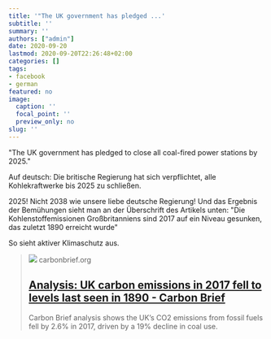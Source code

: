 ```yaml
---
title: '"The UK government has pledged ...'
subtitle: ''
summary: ''
authors: ["admin"]
date: 2020-09-20
lastmod: 2020-09-20T22:26:48+02:00
categories: []
tags:
- facebook
- german
featured: no
image:
  caption: ''
  focal_point: ''
  preview_only: no
slug: ''
---
```

"The UK government has pledged to close all coal-fired power stations by 2025."

Auf deutsch: 
Die britische Regierung hat sich verpflichtet, alle Kohlekraftwerke bis 2025 zu schließen.

2025! Nicht 2038 wie unsere liebe deutsche Regierung! Und das Ergebnis der Bemühungen sieht man an der Überschrift des Artikels unten: "Die Kohlenstoffemissionen Großbritanniens sind 2017 auf ein Niveau gesunken, das zuletzt 1890 erreicht wurde"

So sieht aktiver Klimaschutz aus.
> [![](https://www.carbonbrief.org/wp-content/uploads/2018/03/E08DRF0-1890-stock-exchange.jpg)](https://www.carbonbrief.org/analysis-uk-carbon-emissions-in-2017-fell-to-levels-last-seen-in-1890)
> carbonbrief.org
> ## [Analysis: UK carbon emissions in 2017 fell to levels last seen in 1890 - Carbon Brief](https://www.carbonbrief.org/analysis-uk-carbon-emissions-in-2017-fell-to-levels-last-seen-in-1890)
>
>Carbon Brief analysis shows the UK’s CO2 emissions from fossil fuels fell by 2.6% in 2017, driven by a 19% decline in coal use.


